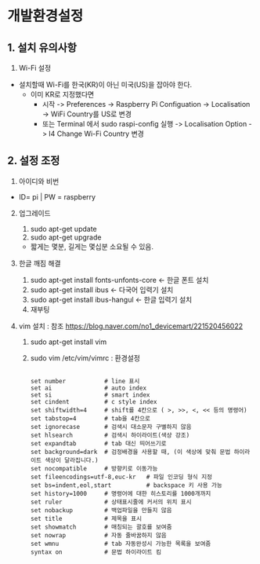 # 개발환경설정

## 1. 설치 유의사항

1. Wi-Fi 설정
* 설치할때 Wi-Fi를 한국(KR)이 아닌 미국(US)을 잡아야 한다.
  + 이미 KR로 지정했다면 
    - 시작 -> Preferences -> Raspberry Pi Configuation -> Localisation -> WiFi Country를 US로 변경
    - 또는 Terminal 에서 sudo raspi-config 실행 -> Localisation Option -> I4 Change Wi-Fi Country 변경
      
## 2. 설정 조정

1. 아이디와 비번
* ID= pi | PW = raspberry

2. 업그레이드
   1. sudo apt-get update
   2. sudo apt-get upgrade
   + 짧게는 몇분, 길게는 몇십분 소요될 수 있음.
  
3. 한글 깨짐 해결
   1. sudo apt-get install fonts-unfonts-core  <- 한글 폰트 설치
   2. sudo apt-get install ibus <- 다국어 입력기 설치
   3. sudo apt-get install ibus-hangul <- 한글 입력기 설치
   4. 재부팅

4. vim 설치 : 참조
<https://blog.naver.com/no1_devicemart/221520456022>
   1. sudo apt-get install vim
   2. sudo vim /etc/vim/vimrc : 환경설정
   
      <pre>
      <code>
      set number           # line 표시
      set ai               # auto index
      set si               # smart index
      set cindent          # c style index
      set shiftwidth=4     # shift를 4칸으로 ( >, >>, <, << 등의 명령어)
      set tabstop=4        # tab을 4칸으로
      set ignorecase       # 검색시 대소문자 구별하지 않음
      set hlsearch         # 검색시 하이라이트(색상 강조)
      set expandtab        # tab 대신 띄어쓰기로
      set background=dark  # 검정배경을 사용할 때, (이 색상에 맞춰 문법 하이라이트 색상이 달라집니다.)
      set nocompatible     # 방향키로 이동가능
      set fileencodings=utf-8,euc-kr   # 파일 인코딩 형식 지정
      set bs=indent,eol,start          # backspace 키 사용 가능
      set history=1000     # 명령어에 대한 히스토리를 1000개까지
      set ruler            # 상태표시줄에 커서의 위치 표시
      set nobackup         # 백업파일을 만들지 않음
      set title            # 제목을 표시
      set showmatch        # 매칭되는 괄호를 보여줌
      set nowrap           # 자동 줄바꿈하지 않음
      set wmnu             # tab 자동완성시 가능한 목록을 보여줌
      syntax on            # 문법 하이라이트 킴
      
      </code>
      </pre>
      
      
